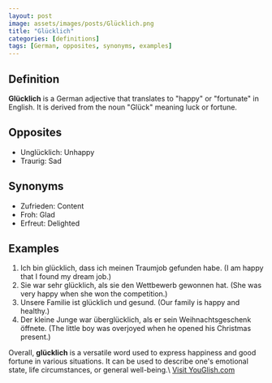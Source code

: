 ```yaml
---
layout: post
image: assets/images/posts/Glücklich.png
title: "Glücklich"
categories: [definitions]
tags: [German, opposites, synonyms, examples]
---
```


## Definition
**Glücklich** is a German adjective that translates to "happy" or "fortunate" in English. It is derived from the noun "Glück" meaning luck or fortune. 

## Opposites
- Unglücklich: Unhappy
- Traurig: Sad

## Synonyms
- Zufrieden: Content
- Froh: Glad
- Erfreut: Delighted

## Examples
1. Ich bin glücklich, dass ich meinen Traumjob gefunden habe. (I am happy that I found my dream job.)
2. Sie war sehr glücklich, als sie den Wettbewerb gewonnen hat. (She was very happy when she won the competition.)
3. Unsere Familie ist glücklich und gesund. (Our family is happy and healthy.)
4. Der kleine Junge war überglücklich, als er sein Weihnachtsgeschenk öffnete. (The little boy was overjoyed when he opened his Christmas present.)

Overall, **glücklich** is a versatile word used to express happiness and good fortune in various situations. It can be used to describe one's emotional state, life circumstances, or general well-being.\ <a id="yg-widget-0" class="youglish-widget" data-query="Glücklich" data-lang="german" data-components="8412" data-auto-start="0" data-bkg-color="theme_light" data-title="How%20to%20pronounce%20Glücklich%20in%20German"  rel="nofollow" href="https://youglish.com">Visit YouGlish.com</a><script async src="https://youglish.com/public/emb/widget.js" charset="utf-8"></script>